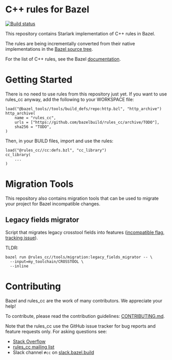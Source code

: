 # C++ rules for Bazel

[![Build status](https://badge.buildkite.com/f03592ae2d7d25a2abc2a2ba776e704823fa17fd3e061f5103.svg?branch=master)](https://buildkite.com/bazel/rules-cc)

This repository contains Starlark implementation of C++ rules in Bazel.

The rules are being incrementally converted from their native implementations in the [Bazel source tree](https://source.bazel.build/bazel/+/master:src/main/java/com/google/devtools/build/lib/rules/cpp/).

For the list of C++ rules, see the Bazel
[documentation](https://docs.bazel.build/versions/master/be/overview.html).

# Getting Started

There is no need to use rules from this repository just yet. If you want to use
rules\_cc anyway, add the following to your WORKSPACE file:

```
load("@bazel_tools//tools/build_defs/repo:http.bzl", "http_archive")
http_archive(
    name = "rules_cc",
    urls = ["https://github.com/bazelbuild/rules_cc/archive/TODO"],
    sha256 = "TODO",
)
```

Then, in your BUILD files, import and use the rules:

```
load("@rules_cc//cc:defs.bzl", "cc_library")
cc_library(
    ...
)
```

# Migration Tools

This repository also contains migration tools that can be used to migrate your
project for Bazel incompatible changes.

## Legacy fields migrator

Script that migrates legacy crosstool fields into features
([incompatible flag](https://github.com/bazelbuild/bazel/issues/6861), 
[tracking issue](https://github.com/bazelbuild/bazel/issues/5883)).

TLDR:

    bazel run @rules_cc//tools/migration:legacy_fields_migrator -- \
      --input=my_toolchain/CROSSTOOL \
      --inline

# Contributing

Bazel and rules_cc are the work of many contributors. We appreciate your help!

To contribute, please read the contribution guidelines: [CONTRIBUTING.md](https://github.com/bazelbuild/rules_cc/blob/master/CONTRIBUTING.md).

Note that the rules_cc use the GitHub issue tracker for bug reports and feature requests only.
For asking questions see:

* [Stack Overflow](https://stackoverflow.com/questions/tagged/bazel)
* [rules_cc mailing list](https://groups.google.com/forum/#!forum/cc-bazel-discuss)
* Slack channel `#cc` on [slack.bazel.build](https://slack.bazel.build)
